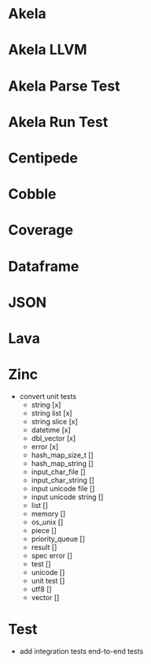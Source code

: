# Akela

# Akela LLVM

# Akela Parse Test

# Akela Run Test

# Centipede

# Cobble

# Coverage

# Dataframe

# JSON

# Lava

# Zinc
* convert unit tests
  * string [x]
  * string list [x]
  * string slice [x]
  * datetime [x]
  * dbl_vector [x]
  * error [x]
  * hash_map_size_t []
  * hash_map_string []
  * input_char_file []
  * input_char_string []
  * input unicode file []
  * input unicode string []
  * list []
  * memory []
  * os_unix []
  * piece []
  * priority_queue []
  * result []
  * spec error []
  * test []
  * unicode []
  * unit test []
  * utf8 []
  * vector []

# Test
* add integration tests end-to-end tests